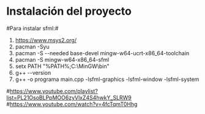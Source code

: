 # Instalación del proyecto

#Para instalar sfml:#
1. https://www.msys2.org/
2. pacman -Syu
3. pacman -S --needed base-devel mingw-w64-ucrt-x86_64-toolchain
4. pacman -S mingw-w64-x86_64-sfml
5. setx PATH "%PATH%;C:\MinGW\bin"
6. g++ --version
3. g++ -o programa main.cpp -lsfml-graphics -lsfml-window -lsfml-system

#https://www.youtube.com/playlist?list=PL21OsoBLPpMOO6zyVlxZ4S4hwkY_SLRW9
#https://www.youtube.com/watch?v=4fcTqmT0Hhg
